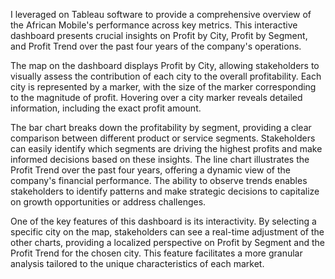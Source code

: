 I leveraged on Tableau software to provide a comprehensive overview of the African Mobile's performance across key metrics. This interactive dashboard presents crucial insights on Profit by City, Profit by Segment, and Profit Trend over the past four years of the company's operations. 

The map on the dashboard displays Profit by City, allowing stakeholders to visually assess the contribution of each city to the overall profitability. Each city is represented by a marker, with the size of the marker corresponding to the magnitude of profit. Hovering over a city marker reveals detailed information, including the exact profit amount. 

The bar chart breaks down the profitability by segment, providing a clear comparison between different product or service segments. Stakeholders can easily identify which segments are driving the highest profits and make informed decisions based on these insights. The line chart illustrates the Profit Trend over the past four years, offering a dynamic view of the company's financial performance. The ability to observe trends enables stakeholders to identify patterns and make strategic decisions to capitalize on growth opportunities or address challenges.

One of the key features of this dashboard is its interactivity. By selecting a specific city on the map, stakeholders can see a real-time adjustment of the other charts, providing a localized perspective on Profit by Segment and the Profit Trend for the chosen city. This feature facilitates a more granular analysis tailored to the unique characteristics of each market.

